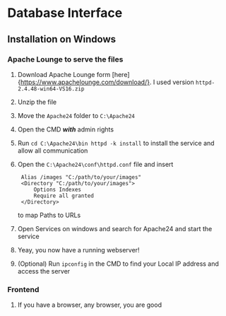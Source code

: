 # Database Interface

## Installation on Windows

### Apache Lounge to serve the files
1. Download Apache Lounge form [here]{https://www.apachelounge.com/download/}. I used version `httpd-2.4.48-win64-VS16.zip`
2. Unzip the file
3. Move the `Apache24` folder to `C:\Apache24`
4. Open the CMD __*with*__ admin rights
5. Run `cd C:\Apache24\bin httpd -k install` to install the service and allow all communication
6. Open the `C:\Apache24\conf\httpd.conf` file and insert
 
        Alias /images "C:/path/to/your/images"
        <Directory "C:/path/to/your/images">
            Options Indexes
            Require all granted
        </Directory>

    to map Paths to URLs

7. Open Services on windows and search for Apache24 and start the service
8. Yeay, you now have a running webserver!
9. (Optional) Run `ipconfig` in the CMD to find your Local IP address and access the server

### Frontend
1. If you have a browser, any browser, you are good